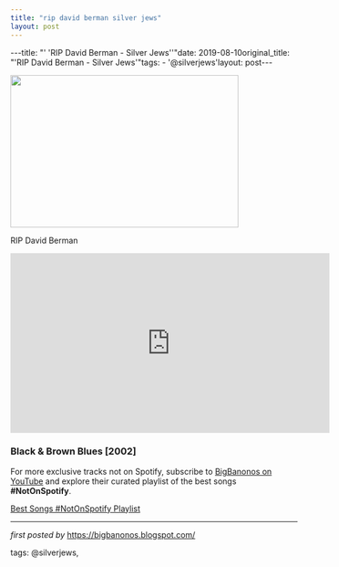 ```yaml
---
title: "rip david berman silver jews"
layout: post
---
```

---title: "' 'RIP David Berman - Silver Jews''"date: 2019-08-10original_title: "'RIP David Berman - Silver Jews'"tags:  - '@silverjews'layout: post---<div class="separator" ><a href="https://www.rollingstone.com/wp-content/uploads/2019/08/david-berman-sheff.jpg" imageanchor="1"><img border="0" src="https://www.rollingstone.com/wp-content/uploads/2019/08/david-berman-sheff.jpg" width="400" height="267" data-original-width="800" data-original-height="533" /></a></div><p>RIP David Berman</p><iframe width="560" height="315" src="https://www.youtube.com/embed/videoseries?list=PLtuNtuTatqI24BXGrHK3X3ATef1fQkUxF" frameborder="0" allow="accelerometer; autoplay; encrypted-media; gyroscope; picture-in-picture" allowfullscreen></iframe><br /><h3>Black & Brown Blues [2002]</h3><!--Subscribe and Playlist Links--><div>    <p>For more exclusive tracks not on Spotify, subscribe to <a href="https://www.youtube.com/@BigBanonos" target="_blank">BigBanonos on YouTube</a> and explore their curated playlist of the best songs <strong>#NotOnSpotify</strong>.</p>    <p><a href="https://www.youtube.com/playlist?list=PLtuNtuTatqI0kFahUCbtbfenC_ET5O_tr" target="_blank">Best Songs #NotOnSpotify Playlist<br /></a></p></div><hr /><p><em>first posted by</em> <a href="https://bigbanonos.blogspot.com/" rel="noopener" target="_new">https://bigbanonos.blogspot.com/</a></p><p>tags: @silverjews,</p>